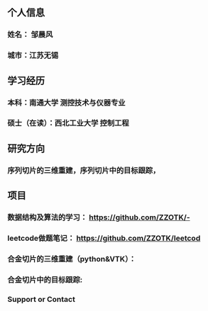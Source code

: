 ## 个人信息

### 姓名： 邹晨风
### 城市：江苏无锡

## 学习经历
### 本科：南通大学  测控技术与仪器专业
### 硕士（在读）：西北工业大学 控制工程
    
## 研究方向
### 序列切片的三维重建，序列切片中的目标跟踪，
 

## 项目
### 数据结构及算法的学习： https://github.com/ZZOTK/-
### leetcode做题笔记： https://github.com/ZZOTK/leetcod
### 合金切片的三维重建（python&VTK）：
### 合金切片中的目标跟踪:
### Support or Contact


